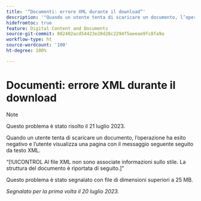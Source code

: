 ```yaml
---
title: '“Documenti: errore XML durante il download”'
description: '"Quando un utente tenta di scaricare un documento, l’operazione ha esito negativo e l’utente visualizza una pagina con un messaggio seguito da testo XML.”'
hidefromtoc: true
feature: Digital Content and Documents
source-git-commit: 882402acd54423e20d28c2294f5aeeae9fc8fa9a
workflow-type: ht
source-wordcount: '100'
ht-degree: 100%

---
```



# Documenti: errore XML durante il download

<!--WF, WFP TOCs-->

>[!NOTE]
>
>Questo problema è stato risolto il 21 luglio 2023.

Quando un utente tenta di scaricare un documento, l’operazione ha esito negativo e l’utente visualizza una pagina con il messaggio seguente seguito da testo XML.

“[!UICONTROL Al file XML non sono associate informazioni sullo stile. La struttura del documento è riportata di seguito.]”

Questo problema è stato segnalato con file di dimensioni superiori a 25 MB.

_Segnalato per la prima volta il 20 luglio 2023._
